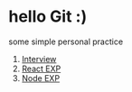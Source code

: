 # hello Git :)

some simple personal practice
1. [Interview](./experience/interview.md)
2. [React EXP](./experience/react_exp.md)
3. [Node EXP](./experience/node_exp.md)
